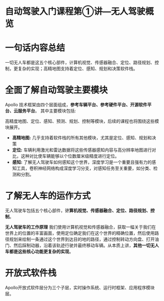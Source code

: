 # 自动驾驶入门课程第①讲—无人驾驶概览



# 一句话内容总结

一切无人车都是这五个核心部件，计算机视觉、传感器融合、定位、路径规划、控制，更复杂的实现；高精地图支持着定位、感知、规划和决策软件栈。

# 全面了解自动驾驶主要模块

Apollo 技术框架由四个层面组成，**参考车辆平台、参考硬件平台、开源软件平台、云服务平台**。
其中主要模块包括:

高精度地图、定位、感知、预测、规划、控制等模块，后续的课程也将围绕这些模块展开。

- **高精地图:** 几乎支持着软件栈的所有其他模块，尤其是定位、感知、规划和决策
- **定位:** 车辆利用激光和雷达数据将这些传感器感知内容与高分辨率地图进行对比，这种对比使车辆能够以个位数厘米级精度进行定位。
- **感知:** 了解无人驾驶车如何感知这个世界，深度学习是一个重要且强有力的感知工具，卷积神经网络构成深度学习分支，对感知任务至关重要，如分类、检测和分割。

# 了解无人车的运作方式

无人驾驶车包括五个核心部件，**计算机视觉、传感器融合、定位、路径规划、控制**。

**无人驾驶车的工作原理**
我们使用计算机视觉和传感器融合，获取一幅关于我们在世界上的位置的丰富画面，使用定位确定我们在这个世界的精确位置，然后使用路径规划来绘制一条通过这个世界到达目的地的路径，通过控制转动方向盘、打开油门、然后踩制动器，沿着该轨迹行驶并最终移动车辆。从本质上讲，**其他一切无人车都是这些核心功能更复杂的实现**。

# 开放式软件栈

Apollo开放式软件层分为三个子层，实时操作系统、运行时框架、应用程序模块层。
